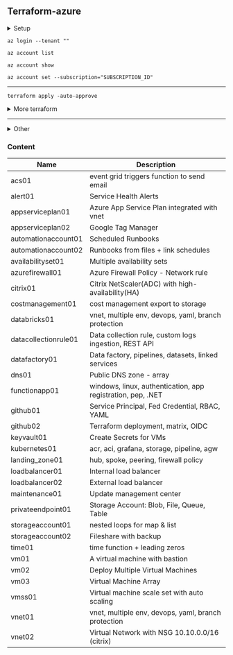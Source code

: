 ## Terraform-azure
<details><summary>Setup</summary>
<p>

1. Install [Azure CLI](https://learn.microsoft.com/en-us/cli/azure/install-azure-cli-windows?tabs=azure-cli)
2. Download [terraform](https://developer.hashicorp.com/terraform/downloads)
3. Modify Environment Variables `rundll32 sysdm.cpl,EditEnvironmentVariables`
4. Install [Terraform Plugin for VS Code](https://marketplace.visualstudio.com/items?itemName=HashiCorp.terraform)
5. Use [Azure Provider](https://registry.terraform.io/providers/hashicorp/azurerm/latest/docs), [AzureAD Provider](https://registry.terraform.io/providers/hashicorp/azuread/latest/docs), [Azapi Provider](https://registry.terraform.io/providers/Azure/azapi/latest/docs)
</p>

</details>

```
az login --tenant ""
```
```
az account list
```
```
az account show
```
```
az account set --subscription="SUBSCRIPTION_ID"
```
----------
```
terraform apply -auto-approve
```
<details><summary>More terraform</summary>
<p>

```
terraform -help
```
```
terraform init 
```
```
terraform validate
```
```
terraform plan
```
```
terraform apply -auto-approve
```
```
terraform workspace show
```
```
terraform destroy
```
```
terraform workspace show
```
```
terraform workspace list
```
```
terraform workspace new dev
```
```
terraform workspace select dev
```

</p>
</details>


----------------
<details><summary>Other</summary>
<p>

```
ssh-keygen -m PEM -t rsa -b 4096 -C "azureuser@myserver" -f terraform-azure.pem 
```
```
icacls.exe terraform-azure.pem /reset
```
```
icacls.exe terraform-azure.pem /grant:r "$($env:username):(r)"
```
```
icacls.exe terraform-azure.pem /inheritance:r
```
</p>
</details>

### Content

| Name | Description | 
|--|--|
| acs01 | event grid triggers function to send email
| alert01 | Service Health Alerts
| appserviceplan01 | Azure App Service Plan integrated with vnet
| appserviceplan02 | Google Tag Manager 
| automationaccount01 | Scheduled Runbooks 
| automationaccount02 | Runbooks from files + link schedules
| availabilityset01 | Multiple availability sets
| azurefirewall01 | Azure Firewall Policy - Network rule
| citrix01 | Citrix NetScaler(ADC) with high-availability(HA) 
| costmanagement01 | cost management export to storage
| databricks01 | vnet, multiple env, devops, yaml, branch protection
| datacollectionrule01 | Data collection rule, custom logs ingestion, REST API
| datafactory01 | Data factory, pipelines, datasets, linked services
| dns01 | Public DNS zone - array 
| functionapp01 | windows, linux, authentication, app registration, pep, .NET
| github01 | Service Principal, Fed Credential, RBAC, YAML
| github02 | Terraform deployment, matrix, OIDC
| keyvault01 | Create Secrets for VMs 
| kubernetes01 | acr, aci, grafana, storage, pipeline, agw
| landing_zone01 | hub, spoke, peering, firewall policy
| loadbalancer01 | Internal load balancer
| loadbalancer02 | External load balancer
| maintenance01 | Update management center 
| privateendpoint01 | Storage Account: Blob, File, Queue, Table 
| storageaccount01 | nested loops for map & list
| storageaccount02 | Fileshare with backup 
| time01 | time function + leading zeros
| vm01 | A virtual machine with bastion
| vm02 | Deploy Multiple Virtual Machines
| vm03 | Virtual Machine Array 
| vmss01 | Virtual machine scale set with auto scaling 
| vnet01 | vnet, multiple env, devops, yaml, branch protection
| vnet02 | Virtual Network with NSG 10.10.0.0/16 (citrix)

